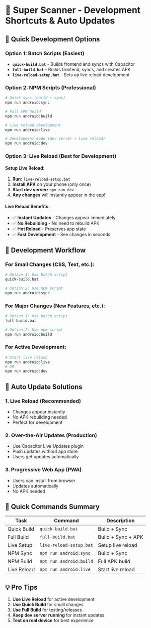 # 🚀 Super Scanner - Development Shortcuts & Auto Updates

## 📱 Quick Development Options

### **Option 1: Batch Scripts (Easiest)**
- **`quick-build.bat`** - Builds frontend and syncs with Capacitor
- **`full-build.bat`** - Builds frontend, syncs, and creates APK
- **`live-reload-setup.bat`** - Sets up live reload development

### **Option 2: NPM Scripts (Professional)**
```bash
# Quick sync (build + sync)
npm run android:sync

# Full APK build
npm run android:build

# Live reload development
npm run android:live

# Development mode (dev server + live reload)
npm run android:dev
```

### **Option 3: Live Reload (Best for Development)**

#### Setup Live Reload:
1. **Run:** `live-reload-setup.bat`
2. **Install APK** on your phone (only once)
3. **Start dev server:** `npm run dev`
4. **Any changes** will instantly appear in the app!

#### Live Reload Benefits:
- ✅ **Instant Updates** - Changes appear immediately
- ✅ **No Rebuilding** - No need to rebuild APK
- ✅ **Hot Reload** - Preserves app state
- ✅ **Fast Development** - See changes in seconds

## 🔄 Development Workflow

### **For Small Changes (CSS, Text, etc.):**
```bash
# Option 1: Use batch script
quick-build.bat

# Option 2: Use npm script
npm run android:sync
```

### **For Major Changes (New Features, etc.):**
```bash
# Option 1: Use batch script
full-build.bat

# Option 2: Use npm script
npm run android:build
```

### **For Active Development:**
```bash
# Start live reload
npm run android:live
# OR
npm run android:dev
```

## 📲 Auto Update Solutions

### **1. Live Reload (Recommended)**
- Changes appear instantly
- No APK rebuilding needed
- Perfect for development

### **2. Over-the-Air Updates (Production)**
- Use Capacitor Live Updates plugin
- Push updates without app store
- Users get updates automatically

### **3. Progressive Web App (PWA)**
- Users can install from browser
- Updates automatically
- No APK needed

## 🎯 Quick Commands Summary

| Task | Command | Description |
|------|---------|-------------|
| Quick Build | `quick-build.bat` | Build + Sync |
| Full Build | `full-build.bat` | Build + Sync + APK |
| Live Setup | `live-reload-setup.bat` | Setup live reload |
| NPM Sync | `npm run android:sync` | Build + Sync |
| NPM Build | `npm run android:build` | Full APK build |
| Live Reload | `npm run android:live` | Start live reload |

## 💡 Pro Tips

1. **Use Live Reload** for active development
2. **Use Quick Build** for small changes
3. **Use Full Build** for testing/releases
4. **Keep dev server running** for instant updates
5. **Test on real device** for best experience
